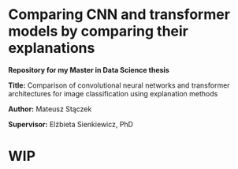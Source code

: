 # Comparing CNN and transformer models by comparing their explanations

**Repository for my Master in Data Science thesis**

**Title:** Comparison of convolutional neural networks and transformer architectures for image classification using explanation methods

**Author:** Mateusz Stączek

**Supervisor:** Elżbieta Sienkiewicz, PhD

# WIP
